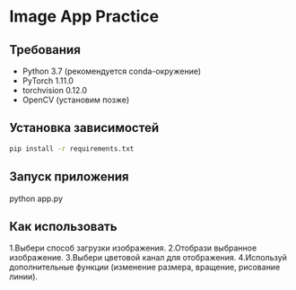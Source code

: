# Image App Practice

## Требования

- Python 3.7 (рекомендуется conda-окружение)
- PyTorch 1.11.0
- torchvision 0.12.0
- OpenCV (установим позже)

## Установка зависимостей

```bash
pip install -r requirements.txt
```

## Запуск приложения

python app.py

## Как использовать

1.Выбери способ загрузки изображения.
2.Отобрази выбранное изображение.
3.Выбери цветовой канал для отображения.
4.Используй дополнительные функции (изменение размера, вращение, рисование линии).